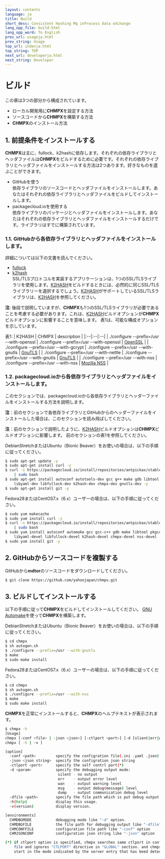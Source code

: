 ```yaml
---
layout: contents
language: ja
title: Build
short_desc: Consistent Hashing Mq inProcess data eXchange
lang_opp_file: build.html
lang_opp_word: To English
prev_url: usageja.html
prev_string: Usage
top_url: indexja.html
top_string: TOP
next_url: developerja.html
next_string: Developer
---
```

# ビルド

この章は3つの部分から構成されています。

* ローカル開発用に**CHMPX**を設定する方法
* ソースコードから**CHMPX**を構築する方法
* **CHMPX**のインストール方法

## 1. 前提条件をインストールする

**CHMPX**は主に、fullock、k2hashに依存します。それぞれの依存ライブラリとヘッダファイルは**CHMPX**をビルドするために必要です。それぞれの依存ライブラリとヘッダファイルをインストールする方法は2つあります。好きなものを選ぶことができます。

* GitHubを使う  
  依存ライブラリのソースコードとヘッダファイルをインストールします。あなたはそれぞれの依存ライブラリとヘッダファイルをビルドしてインストールします。
* packagecloud.ioを使用する  
  依存ライブラリのパッケージとヘッダファイルをインストールします。あなたはそれぞれの依存ライブラリとヘッダファイルをインストールするだけです。ライブラリはすでに構築されています。

### 1.1. GitHubから各依存ライブラリとヘッダファイルをインストールします。

詳細については以下の文書を読んでください。  
* [fullock](https://fullock.antpick.ax/build.html)
* [k2hash](https://k2hash.antpick.ax/build.html)  
SSL/TLSプロトコルを実装するアプリケーションは、1つのSSL/TLSライブラリを使用します。[K2HASH](https://k2hash.antpick.ax/build.html)をビルドするときには、必然的に同じSSL/TLSライブラリーを選択するでしょう。[K2HASH](https://k2hash.antpick.ax/build.html)がサポートしているSSL/TLSライブラリは、[K2HASH](https://k2hash.antpick.ax/build.html)を参照してください。

**注**: 後段で説明していますが、**CHMPX**も1つのSSL/TLSライブラリが必要であることを考慮する必要があります。これは、[K2HASH](https://k2hash.antpick.ax/build.html)ビルドオプションが**CHMPX**ビルドオプションに影響することを意味します。 表1は、可能な構成オプションを示しています。

表1:
| K2HASH  | CHMPX | description |
|:--|:--|:--| 
| ./configure --prefix=/usr --with-openssl | ./configure --prefix=/usr --with-openssl | [OpenSSL](https://www.openssl.org/) |
| ./configure --prefix=/usr --with-gcrypt | ./configure --prefix=/usr --with-gnutls | [GnuTLS](https://gnutls.org/) |
| ./configure --prefix=/usr --with-nettle | ./configure --prefix=/usr --with-gnutls | [GnuTLS](https://gnutls.org/) |
| ./configure --prefix=/usr --with-nss | ./configure --prefix=/usr --with-nss | [Mozilla NSS](https://developer.mozilla.org/en-US/docs/Mozilla/Projects/NSS) |

### 1.2. packagecloud.ioから各依存ライブラリとヘッダファイルをインストールします。

このセクションでは、packagecloud.ioから各依存ライブラリとヘッダーファイルをインストールする方法を説明します。

**注**：前のセクションで各依存ライブラリとGitHubからのヘッダーファイルをインストールした場合は、このセクションを読み飛ばしてください。

**注**：前のセクションで説明したように、[K2HASH](https://k2hash.antpick.ax/build.html)ビルドオプションは**CHMPX**ビルドオプションに影響します。 前のセクションの表1を参照してください。

DebianStretchまたはUbuntu（Bionic Beaver）をお使いの場合は、以下の手順に従ってください。
```bash
$ sudo apt-get update -y
$ sudo apt-get install curl -y
$ curl -s https://packagecloud.io/install/repositories/antpickax/stable/script.deb.sh \
    | sudo bash
$ sudo apt-get install autoconf autotools-dev gcc g++ make gdb libtool pkg-config \
    libyaml-dev libfullock-dev k2hash-dev chmpx-dev gnutls-dev -y
$ sudo apt-get install git -y
```

Fedora28またはCentOS7.x（6.x）ユーザーの場合は、以下の手順に従ってください。
```bash
$ sudo yum makecache
$ sudo yum install curl -y
$ curl -s https://packagecloud.io/install/repositories/antpickax/stable/script.rpm.sh \
    | sudo bash
$ sudo yum install autoconf automake gcc gcc-c++ gdb make libtool pkgconfig \
    libyaml-devel libfullock-devel k2hash-devel chmpx-devel nss-devel -y
$ sudo yum install git -y
```

## 2. GitHubからソースコードを複製する

GitHubから**mdtor**のソースコードをダウンロードしてください。
```bash
$ git clone https://github.com/yahoojapan/chmpx.git
```

## 3. ビルドしてインストールする

以下の手順に従って**CHMPX**をビルドしてインストールしてください。 [GNU Automake](https://www.gnu.org/software/automake/)を使って**CHMPX**を構築します。

DebianStretchまたはUbuntu（Bionic Beaver）をお使いの場合は、以下の手順に従ってください。
```bash
$ cd chmpx
$ sh autogen.sh
$ ./configure --prefix=/usr --with-gnutls
$ make
$ sudo make install
```

Fedora28またはCentOS7.x（6.x）ユーザーの場合は、以下の手順に従ってください。
```bash
$ cd chmpx
$ sh autogen.sh
$ ./configure --prefix=/usr --with-nss
$ make
$ sudo make install
```

**CHMPX**を正常にインストールすると、**CHMPX**のヘルプテキストが表示されます。
```bash
$ chmpx -h
[Usage]
chmpx [-conf <file> | -json <json>] [-ctlport <port>] [-d [slient|err|wan|msg|dump]] [-dfile <debug file path>]
chmpx [ -h | -v ]

[option]
  -conf <path>         specify the configration file(.ini .yaml .json) path
  -json <json string>  specify the configration json string
  -ctlport <port>      specify the self contrl port(*)
  -d <param>           specify the debugging output mode:
                        silent - no output
                        err    - output error level
                        wan    - output warning level
                        msg    - output debug(message) level
                        dump   - output communication debug level
  -dfile <path>        specify the file path which is put debug output
  -h(help)             display this usage.
  -v(version)          display version.

[environments]
  CHMDBGMODE           debugging mode like "-d" option.
  CHMDBGFILE           the file path for debugging output like "-dfile" option.
  CHMCONFFILE          configuration file path like "-conf" option
  CHMJSONCONF          configuration json string like "-json" option

(*) if ctlport option is specified, chmpx searches same ctlport in configuration
    file and ignores "CTLPORT" directive in "GLOBAL" section. and chmpx will
    start in the mode indicated by the server entry that has beed detected.
```
